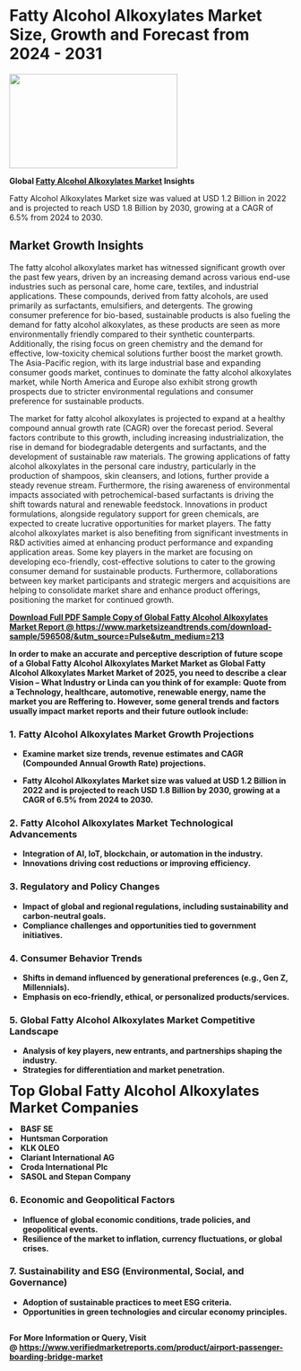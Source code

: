 <H1>Fatty Alcohol Alkoxylates Market Size, Growth and Forecast from 2024 - 2031</H1><img class="aligncenter size-medium wp-image-584254" src="https://thirdeyenews.in/wp-content/uploads/2024/09/Global-Market-Research-300x168.jpeg" alt="" width="300" height="168" /><p><strong>Global&nbsp;<a href="https://www.marketsizeandtrends.com/download-sample/596508/&amp;utm_source=Pulse&amp;utm_medium=213">Fatty Alcohol Alkoxylates Market</a> Insights</strong></p><p>Fatty Alcohol Alkoxylates Market size was valued at USD 1.2 Billion in 2022 and is projected to reach USD 1.8 Billion by 2030, growing at a CAGR of 6.5% from 2024 to 2030.</p><p><h2>Market Growth Insights</h2> <p>The fatty alcohol alkoxylates market has witnessed significant growth over the past few years, driven by an increasing demand across various end-use industries such as personal care, home care, textiles, and industrial applications. These compounds, derived from fatty alcohols, are used primarily as surfactants, emulsifiers, and detergents. The growing consumer preference for bio-based, sustainable products is also fueling the demand for fatty alcohol alkoxylates, as these products are seen as more environmentally friendly compared to their synthetic counterparts. Additionally, the rising focus on green chemistry and the demand for effective, low-toxicity chemical solutions further boost the market growth. The Asia-Pacific region, with its large industrial base and expanding consumer goods market, continues to dominate the fatty alcohol alkoxylates market, while North America and Europe also exhibit strong growth prospects due to stricter environmental regulations and consumer preference for sustainable products.</p> <p><strong><a href="#"></a></strong></p> <p>The market for fatty alcohol alkoxylates is projected to expand at a healthy compound annual growth rate (CAGR) over the forecast period. Several factors contribute to this growth, including increasing industrialization, the rise in demand for biodegradable detergents and surfactants, and the development of sustainable raw materials. The growing applications of fatty alcohol alkoxylates in the personal care industry, particularly in the production of shampoos, skin cleansers, and lotions, further provide a steady revenue stream. Furthermore, the rising awareness of environmental impacts associated with petrochemical-based surfactants is driving the shift towards natural and renewable feedstock. Innovations in product formulations, alongside regulatory support for green chemicals, are expected to create lucrative opportunities for market players. The fatty alcohol alkoxylates market is also benefiting from significant investments in R&D activities aimed at enhancing product performance and expanding application areas. Some key players in the market are focusing on developing eco-friendly, cost-effective solutions to cater to the growing consumer demand for sustainable products. Furthermore, collaborations between key market participants and strategic mergers and acquisitions are helping to consolidate market share and enhance product offerings, positioning the market for continued growth.</p> <p><strong><a href="#"></p><p><span class=""><strong>Download Full PDF Sample Copy of Global Fatty Alcohol Alkoxylates Market Report</strong> @ <a href="https://www.marketsizeandtrends.com/download-sample/596508/&amp;utm_source=Pulse&amp;utm_medium=213" target="_blank">https://www.marketsizeandtrends.com/download-sample/596508/&amp;utm_source=Pulse&amp;utm_medium=213</a></span></p><p>In order to make an accurate and perceptive description of future scope of a Global&nbsp;Fatty Alcohol Alkoxylates Market Market as Global&nbsp;Fatty Alcohol Alkoxylates Market Market of 2025, you need to describe a clear Vision &ndash; What Industry or Linda can you think of for example: Quote from a Technology, healthcare, automotive, renewable energy, name the market you are Reffering to. However, some general trends and factors usually impact market reports and their future outlook include:</p><h3>1.&nbsp;<strong>Fatty Alcohol Alkoxylates Market Growth Projections</strong></h3><ul><li>Examine market size trends, revenue estimates and CAGR (Compounded Annual Growth Rate) projections.</li><li><p>Fatty Alcohol Alkoxylates Market size was valued at USD 1.2 Billion in 2022 and is projected to reach USD 1.8 Billion by 2030, growing at a CAGR of 6.5% from 2024 to 2030.</p></li></ul><h3>2.&nbsp;<strong>Fatty Alcohol Alkoxylates Market Technological Advancements</strong></h3><ul><li>Integration of AI, IoT, blockchain, or automation in the industry.</li><li>Innovations driving cost reductions or improving efficiency.</li></ul><h3>3.&nbsp;<strong>Regulatory and Policy Changes</strong></h3><ul><li>Impact of global and regional regulations, including sustainability and carbon-neutral goals.</li><li>Compliance challenges and opportunities tied to government initiatives.</li></ul><h3>4.&nbsp;<strong>Consumer Behavior Trends</strong></h3><ul><li>Shifts in demand influenced by generational preferences (e.g., Gen Z, Millennials).</li><li>Emphasis on eco-friendly, ethical, or personalized products/services.</li></ul><h3>5.&nbsp;<strong>Global Fatty Alcohol Alkoxylates Market Competitive Landscape</strong></h3><ul><li>Analysis of key players, new entrants, and partnerships shaping the industry.</li><li>Strategies for differentiation and market penetration.</li></ul><p data-pm-slice="1 1 []"><span style="color: inherit; font-family: inherit; font-size: 25px;">Top Global Fatty Alcohol Alkoxylates Market Companies</span></p><div class="" data-test-id=""><p><li> BASF SE</li><li> Huntsman Corporation</li><li> KLK OLEO</li><li> Clariant International AG</li><li> Croda International Plc</li><li> SASOL and Stepan Company</li></p></div><h3>6.&nbsp;<strong>Economic and Geopolitical Factors</strong></h3><ul><li>Influence of global economic conditions, trade policies, and geopolitical events.</li><li>Resilience of the market to inflation, currency fluctuations, or global crises.</li></ul><h3>7.&nbsp;<strong>Sustainability and ESG (Environmental, Social, and Governance)</strong></h3><ul><li>Adoption of sustainable practices to meet ESG criteria.</li><li>Opportunities in green technologies and circular economy principles.</li></ul><h2><strong style="font-size: 14px;">For More Information or Query, Visit @&nbsp;</strong><a style="background-color: #ffffff; font-size: 14px;" href="https://www.marketsizeandtrends.com/report/fatty-alcohol-alkoxylates-market/" target="_blank">https://www.verifiedmarketreports.com/product/airport-passenger-boarding-bridge-market</a></h2>
